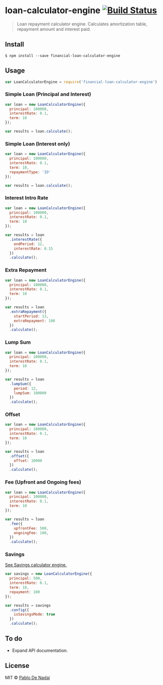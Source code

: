 # loan-calculator-engine [![Build Status](https://travis-ci.org/financial-calcs/loan-calculator-engine.svg?branch=master)](https://travis-ci.org/financial-calcs/loan-calculator-engine)

> Loan repayment calculator engine. Calculates amortization table, repayment amount and interest paid.

## Install

```
$ npm install --save financial-loan-calculator-engine
```

## Usage

```javascript
var LoanCalculatorEngine = require('financial-loan-calculator-engine');
```

### Simple Loan (Principal and Interest)

```javascript
var loan = new LoanCalculatorEngine({
  principal: 100000,
  interestRate: 0.1,
  term: 10
});

var results = loan.calculate();
```

### Simple Loan (Interest only)

```javascript
var loan = new LoanCalculatorEngine({
  principal: 100000,
  interestRate: 0.1,
  term: 10,
  repaymentType: 'IO'
});

var results = loan.calculate();
```

### Interest Intro Rate

```javascript
var loan = new LoanCalculatorEngine({
  principal: 100000,
  interestRate: 0.1,
  term: 10
});

var results = loan
  .interestRate({
    endPeriod: 12,
    interestRate: 0.15
  })
  .calculate(); 
```

### Extra Repayment

```javascript
var loan = new LoanCalculatorEngine({
  principal: 100000,
  interestRate: 0.1,
  term: 10
});

var results = loan
  .extraRepayment({
    startPeriod: 13,
    extraRepayment: 100
  })
  .calculate();
```

### Lump Sum

```javascript
var loan = new LoanCalculatorEngine({
  principal: 100000,
  interestRate: 0.1,
  term: 10
});

var results = loan
  .lumpSum({
    period: 12,
    lumpSum: 100000
  })
  .calculate();
```

### Offset

```javascript
var loan = new LoanCalculatorEngine({
  principal: 100000,
  interestRate: 0.1,
  term: 10
});

var results = loan
  .offset({
    offset: 10000
  })
  .calculate();
```

### Fee (Upfront and Ongoing fees)

```javascript
var loan = new LoanCalculatorEngine({
  principal: 100000,
  interestRate: 0.1,
  term: 10
});

var results = loan
  .fee({
    upfrontFee: 500,
    ongoingFee: 100,
  })
  .calculate();
```

### Savings
[See Savings calculator engine.](https://github.com/financial-calcs/savings-calculator-engine)

```javascript
var savings = new LoanCalculatorEngine({
  principal: 500,
  interestRate: 0.1,
  term: 10,
  repayment: 100
});

var results = savings
  .config({
    isSavingsMode: true
  })
  .calculate();
```

## To do

- Expand API documentation.

## License

MIT © [Pablo De Nadai](http://pablodenadai.com)
